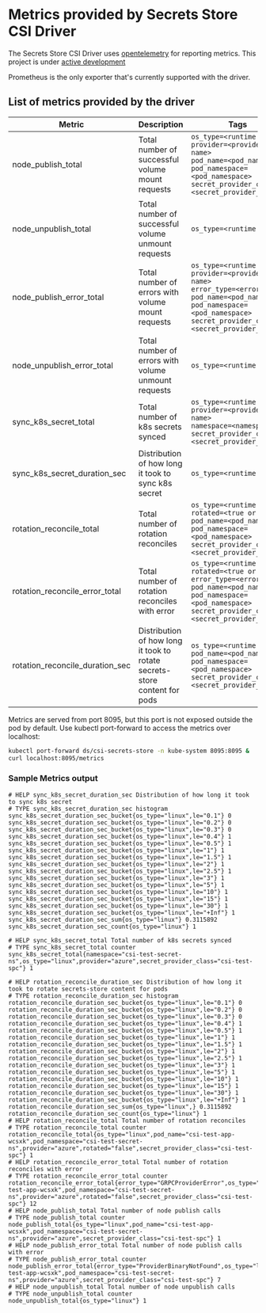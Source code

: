 # Metrics provided by Secrets Store CSI Driver

The Secrets Store CSI Driver uses [opentelemetry](https://opentelemetry.io/) for reporting metrics. This project is under [active development](https://github.com/open-telemetry/opentelemetry-go#release-schedule)

Prometheus is the only exporter that's currently supported with the driver.

## List of metrics provided by the driver

| Metric                          | Description                                                               | Tags                                                                                                                                                                                             |
|---------------------------------|---------------------------------------------------------------------------|--------------------------------------------------------------------------------------------------------------------------------------------------------------------------------------------------|
| node_publish_total              | Total number of successful volume mount requests                          | `os_type=<runtime os>`<br>`provider=<provider name>`<br>`pod_name=<pod_name>`<br>`pod_namespace=<pod_namespace>`<br>`secret_provider_class=<secret_provider_class>`                              |
| node_unpublish_total            | Total number of successful volume unmount requests                        | `os_type=<runtime os>`                                                                                                                                                                           |
| node_publish_error_total        | Total number of errors with volume mount requests                         | `os_type=<runtime os>`<br>`provider=<provider name>`<br>`error_type=<error code>`<br>`pod_name=<pod_name>`<br>`pod_namespace=<pod_namespace>`<br>`secret_provider_class=<secret_provider_class>` |
| node_unpublish_error_total      | Total number of errors with volume unmount requests                       | `os_type=<runtime os>`                                                                                                                                                                           |
| sync_k8s_secret_total           | Total number of k8s secrets synced                                        | `os_type=<runtime os>`<br>`provider=<provider name>`<br>`namespace=<namespace>`<br>`secret_provider_class=<secret_provider_class>`                                                               |
| sync_k8s_secret_duration_sec    | Distribution of how long it took to sync k8s secret                       | `os_type=<runtime os>`                                                                                                                                                                           |
| rotation_reconcile_total        | Total number of rotation reconciles                                       | `os_type=<runtime os>`<br>`rotated=<true or false>`<br>`pod_name=<pod_name>`<br>`pod_namespace=<pod_namespace>`<br>`secret_provider_class=<secret_provider_class>`                               |
| rotation_reconcile_error_total  | Total number of rotation reconciles with error                            | `os_type=<runtime os>`<br>`rotated=<true or false>`<br>`error_type=<error code>`<br>`pod_name=<pod_name>`<br>`pod_namespace=<pod_namespace>`<br>`secret_provider_class=<secret_provider_class>`  |
| rotation_reconcile_duration_sec | Distribution of how long it took to rotate secrets-store content for pods | `os_type=<runtime os>`<br>`pod_name=<pod_name>`<br>`pod_namespace=<pod_namespace>`<br>`secret_provider_class=<secret_provider_class>`                                                            |

Metrics are served from port 8095, but this port is not exposed outside the pod by default. Use kubectl port-forward to access the metrics over localhost:

```bash
kubectl port-forward ds/csi-secrets-store -n kube-system 8095:8095 &
curl localhost:8095/metrics
```

### Sample Metrics output

```shell
# HELP sync_k8s_secret_duration_sec Distribution of how long it took to sync k8s secret
# TYPE sync_k8s_secret_duration_sec histogram
sync_k8s_secret_duration_sec_bucket{os_type="linux",le="0.1"} 0
sync_k8s_secret_duration_sec_bucket{os_type="linux",le="0.2"} 0
sync_k8s_secret_duration_sec_bucket{os_type="linux",le="0.3"} 0
sync_k8s_secret_duration_sec_bucket{os_type="linux",le="0.4"} 1
sync_k8s_secret_duration_sec_bucket{os_type="linux",le="0.5"} 1
sync_k8s_secret_duration_sec_bucket{os_type="linux",le="1"} 1
sync_k8s_secret_duration_sec_bucket{os_type="linux",le="1.5"} 1
sync_k8s_secret_duration_sec_bucket{os_type="linux",le="2"} 1
sync_k8s_secret_duration_sec_bucket{os_type="linux",le="2.5"} 1
sync_k8s_secret_duration_sec_bucket{os_type="linux",le="3"} 1
sync_k8s_secret_duration_sec_bucket{os_type="linux",le="5"} 1
sync_k8s_secret_duration_sec_bucket{os_type="linux",le="10"} 1
sync_k8s_secret_duration_sec_bucket{os_type="linux",le="15"} 1
sync_k8s_secret_duration_sec_bucket{os_type="linux",le="30"} 1
sync_k8s_secret_duration_sec_bucket{os_type="linux",le="+Inf"} 1
sync_k8s_secret_duration_sec_sum{os_type="linux"} 0.3115892
sync_k8s_secret_duration_sec_count{os_type="linux"} 1

# HELP sync_k8s_secret_total Total number of k8s secrets synced
# TYPE sync_k8s_secret_total counter
sync_k8s_secret_total{namespace="csi-test-secret-ns",os_type="linux",provider="azure",secret_provider_class="csi-test-spc"} 1

# HELP rotation_reconcile_duration_sec Distribution of how long it took to rotate secrets-store content for pods
# TYPE rotation_reconcile_duration_sec histogram
rotation_reconcile_duration_sec_bucket{os_type="linux",le="0.1"} 0
rotation_reconcile_duration_sec_bucket{os_type="linux",le="0.2"} 0
rotation_reconcile_duration_sec_bucket{os_type="linux",le="0.3"} 0
rotation_reconcile_duration_sec_bucket{os_type="linux",le="0.4"} 1
rotation_reconcile_duration_sec_bucket{os_type="linux",le="0.5"} 1
rotation_reconcile_duration_sec_bucket{os_type="linux",le="1"} 1
rotation_reconcile_duration_sec_bucket{os_type="linux",le="1.5"} 1
rotation_reconcile_duration_sec_bucket{os_type="linux",le="2"} 1
rotation_reconcile_duration_sec_bucket{os_type="linux",le="2.5"} 1
rotation_reconcile_duration_sec_bucket{os_type="linux",le="3"} 1
rotation_reconcile_duration_sec_bucket{os_type="linux",le="5"} 1
rotation_reconcile_duration_sec_bucket{os_type="linux",le="10"} 1
rotation_reconcile_duration_sec_bucket{os_type="linux",le="15"} 1
rotation_reconcile_duration_sec_bucket{os_type="linux",le="30"} 1
rotation_reconcile_duration_sec_bucket{os_type="linux",le="+Inf"} 1
rotation_reconcile_duration_sec_sum{os_type="linux",} 0.3115892
rotation_reconcile_duration_sec_count{os_type="linux"} 1
# HELP rotation_reconcile_total Total number of rotation reconciles
# TYPE rotation_reconcile_total counter
rotation_reconcile_total{os_type="linux",pod_name="csi-test-app-wcsxk",pod_namespace="csi-test-secret-ns",provider="azure",rotated="false",secret_provider_class="csi-test-spc"} 1
# HELP rotation_reconcile_error_total Total number of rotation reconciles with error
# TYPE rotation_reconcile_error_total counter
rotation_reconcile_error_total{error_type="GRPCProviderError",os_type="linux",pod_name="csi-test-app-wcsxk",pod_namespace="csi-test-secret-ns",provider="azure",rotated="false",secret_provider_class="csi-test-spc"} 12
# HELP node_publish_total Total number of node publish calls
# TYPE node_publish_total counter
node_publish_total{os_type="linux",pod_name="csi-test-app-wcsxk",pod_namespace="csi-test-secret-ns",provider="azure",secret_provider_class="csi-test-spc"} 1
# HELP node_publish_error_total Total number of node publish calls with error
# TYPE node_publish_error_total counter
node_publish_error_total{error_type="ProviderBinaryNotFound",os_type="linux",pod_name="csi-test-app-wcsxk",pod_namespace="csi-test-secret-ns",provider="azure",secret_provider_class="csi-test-spc"} 7
# HELP node_unpublish_total Total number of node unpublish calls
# TYPE node_unpublish_total counter
node_unpublish_total{os_type="linux"} 1
```